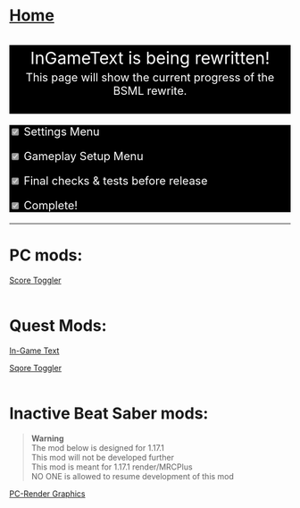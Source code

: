 # [Home](https://cgray1234.github.io/index.html)  
<br/>

<div style="background-color: black; text-align: center; font-size:30px; padding:5px; color:white">InGameText is being rewritten!</div>
<div style="background-color: black; text-align: center; font-size:20px; color:white">This page will show the current progress of the BSML rewrite.</div>
<div style="background-color: black; text-align: center; font-size:20px; color:white">ㅤ</div>  
<div style="background-color: black; font-size:20px; color:white">

<input type="checkbox" disabled checked> Settings Menu</input>

<input type="checkbox" disabled checked> Gameplay Setup Menu</input>

<input type="checkbox" disabled checked> Final checks & tests before release</input>  

<input type="checkbox" disabled checked> Complete!</input>  
</div>

---


# PC mods:  
[Score Toggler](https://github.com/CGray1234/ScoreToggler-PC/)  
<br/>

# Quest Mods:
[In-Game Text](https://github.com/CGray1234/InGameText)

[Sqore Toggler](https://github.com/CGray1234/SqoreToggler)  
<br/>

# Inactive Beat Saber mods:  
>**Warning**  
>The mod below is designed for 1.17.1  
>This mod will not be developed further  
>This mod is meant for 1.17.1 render/MRCPlus  
>NO ONE is allowed to resume development of this mod

[PC-Render Graphics](https://github.com/CGray1234/Quest-PC-Render-Graphics)